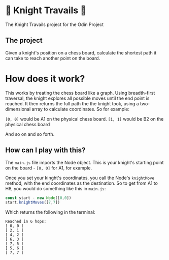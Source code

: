 # 🐴 Knight Travails 🐴

The Knight Travails project for the Odin Project

## The project

Given a knight's position on a chess board, calculate the shortest path it can take to reach another point on the board.

# How does it work?

This works by treating the chess board like a graph. Using breadth-first traversal, the knight explores all possible moves until the end point is reached. It then returns the full path the the knight took, using a two-dimensional array to calculate coordinates. So for example:

`[0, 0]` would be A1 on the physical chess board.
`[1, 1]` would be B2 on the physical chess board

And so on and so forth.

## How can I play with this?

The `main.js` file imports the Node object. This is your knight's starting point on the board - `[0, 0]` for A1, for example.

Once you set your kinght's coordinates, you call the Node's `knightMove` method, with the end coordinates as the destination. So to get from A1 to H8, you would do something like this in `main.js`:

```javascript
const start - new Node([0,0])
start.knightMoves([7,7])
```

Which returns the following in the terminal:

```
Reached in 6 hops:
[ 0, 0 ]
[ 2, 1 ]
[ 4, 2 ]
[ 6, 3 ]
[ 7, 5 ]
[ 5, 6 ]
[ 7, 7 ]
```
